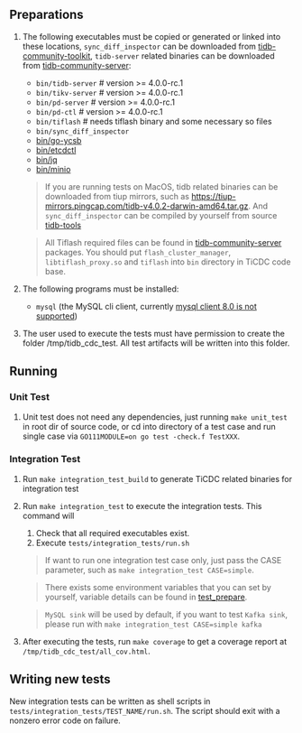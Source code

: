 ## Preparations

1. The following executables must be copied or generated or linked into these locations, `sync_diff_inspector` can be downloaded from [tidb-community-toolkit](https://download.pingcap.org/tidb-community-toolkit-v4.0.2-linux-amd64.tar.gz), `tidb-server` related binaries can be downloaded from [tidb-community-server](https://download.pingcap.org/tidb-community-server-v4.0.2-linux-amd64.tar.gz):

    * `bin/tidb-server` # version >= 4.0.0-rc.1
    * `bin/tikv-server` # version >= 4.0.0-rc.1
    * `bin/pd-server`   # version >= 4.0.0-rc.1
    * `bin/pd-ctl`      # version >= 4.0.0-rc.1
    * `bin/tiflash`     # needs tiflash binary and some necessary so files
    * `bin/sync_diff_inspector`
    * [bin/go-ycsb](https://github.com/pingcap/go-ycsb)
    * [bin/etcdctl](https://github.com/etcd-io/etcd/tree/master/etcdctl)
    * [bin/jq](https://stedolan.github.io/jq/)
    * [bin/minio](https://github.com/minio/minio)

    > If you are running tests on MacOS, tidb related binaries can be downloaded from tiup mirrors, such as https://tiup-mirrors.pingcap.com/tidb-v4.0.2-darwin-amd64.tar.gz. And `sync_diff_inspector` can be compiled by yourself from source [tidb-tools](https://github.com/pingcap/tidb-tools)

    > All Tiflash required files can be found in [tidb-community-server](https://download.pingcap.org/tidb-community-server-v4.0.2-linux-amd64.tar.gz) packages. You should put `flash_cluster_manager`, `libtiflash_proxy.so` and `tiflash` into `bin` directory in TiCDC code base.

2. The following programs must be installed:

    * `mysql` (the MySQL cli client, currently [mysql client 8.0 is not supported](https://github.com/pingcap/tidb/issues/14021))

3. The user used to execute the tests must have permission to create the folder /tmp/tidb_cdc_test. All test artifacts will be written into this folder.


## Running

### Unit Test

1. Unit test does not need any dependencies, just running `make unit_test` in root dir of source code, or cd into directory of a test case and run single case via `GO111MODULE=on go test -check.f TestXXX`.

### Integration Test

1. Run `make integration_test_build` to generate TiCDC related binaries for integration test

2. Run `make integration_test` to execute the integration tests. This command will

   1. Check that all required executables exist.
   2. Execute `tests/integration_tests/run.sh`

    > If want to run one integration test case only, just pass the CASE parameter, such as `make integration_test CASE=simple`.

    > There exists some environment variables that you can set by yourself, variable details can be found in [test_prepare](_utils/test_prepare).

    > `MySQL sink` will be used by default, if you want to test `Kafka sink`, please run with `make integration_test CASE=simple kafka`

3. After executing the tests, run `make coverage` to get a coverage report at `/tmp/tidb_cdc_test/all_cov.html`.


## Writing new tests

New integration tests can be written as shell scripts in `tests/integration_tests/TEST_NAME/run.sh`. The script should
exit with a nonzero error code on failure.
